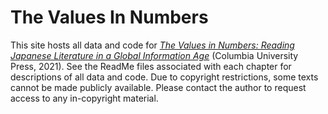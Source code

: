 # The Values In Numbers
This site hosts all data and code for <i>[The Values in Numbers: Reading Japanese Literature in a Global Information Age](https://cup.columbia.edu/book/the-values-in-numbers/9780231193511)</i> (Columbia University Press, 2021). See the ReadMe files associated with each chapter for descriptions of all data and code. Due to copyright restrictions, some texts cannot be made publicly available. Please contact the author to request access to any in-copyright material.
